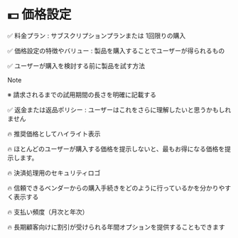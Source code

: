 # 💵 価格設定

✅ 料金プラン : サブスクリプションプランまたは 1回限りの購入

✅ 価格設定の特徴やバリュー : 製品を購入することでユーザーが得られるもの

✅ ユーザーが購入を検討する前に製品を試す方法

> [!NOTE]
> ※ 請求されるまでの試用期間の長さを明確に記載する

✅ 返金または返品ポリシー : ユーザーはこれをさらに理解したいと思うかもしれません

🔥 推奨価格としてハイライト表示

🔥 ほとんどのユーザーが購入する価格を提示しないと、最もお得になる価格を提示します。

🔥 決済処理用のセキュリティロゴ

🔥 信頼できるベンダーからの購入手続きをどのように行っているかを分かりやすく表示する

🔥 支払い頻度（月次と年次）

🔥 長期顧客向けに割引が受けられる年間オプションを提供することもできます
